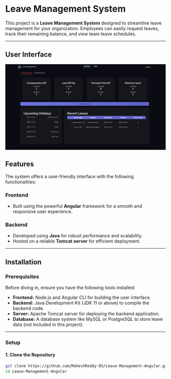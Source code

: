 # Leave Management System

This project is a **Leave Management System** designed to streamline leave management for your organization. Employees can easily request leaves, track their remaining balance, and view team leave schedules.

---
## User Interface

![Dashboard](Dashboard.png)

## Features

The system offers a user-friendly interface with the following functionalities:

### Frontend
- Built using the powerful **Angular** framework for a smooth and responsive user experience.

### Backend
- Developed using **Java** for robust performance and scalability.
- Hosted on a reliable **Tomcat server** for efficient deployment.

---

## Installation

### Prerequisites

Before diving in, ensure you have the following tools installed:

- **Frontend:** Node.js and Angular CLI for building the user interface.
- **Backend:** Java Development Kit (JDK 11 or above) to compile the backend code.
- **Server:** Apache Tomcat server for deploying the backend application.
- **Database:** A database system like MySQL or PostgreSQL to store leave data (not included in this project).

---

### Setup

#### 1. Clone the Repository
```bash
git clone https://github.com/MaheshReddy-05/Leave-Management-Angular.git  
cd Leave-Management-Angular
